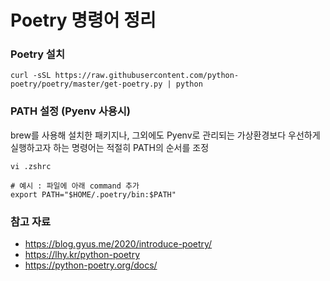 # Poetry 명령어 정리



### Poetry 설치

```shell
curl -sSL https://raw.githubusercontent.com/python-poetry/poetry/master/get-poetry.py | python
```



### PATH 설정 (Pyenv 사용시)

brew를 사용해 설치한 패키지나, 그외에도 Pyenv로 관리되는 가상환경보다 우선하게 실행하고자 하는 명령어는 적절히 PATH의 순서를 조정

```
vi .zshrc 

# 예시 : 파일에 아래 command 추가
export PATH="$HOME/.poetry/bin:$PATH"
```



### 참고 자료

- https://blog.gyus.me/2020/introduce-poetry/
- https://lhy.kr/python-poetry
- https://python-poetry.org/docs/